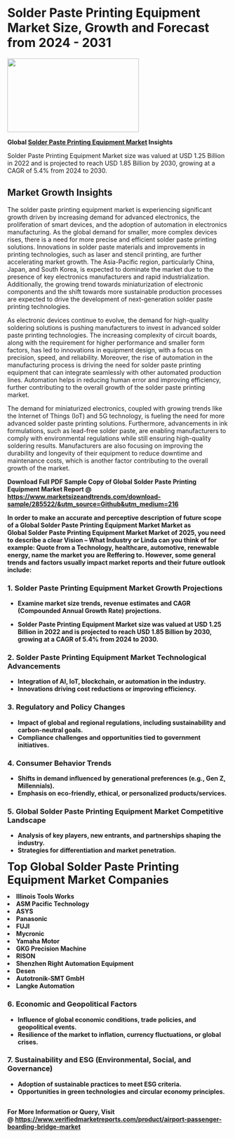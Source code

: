 <H1>Solder Paste Printing Equipment Market Size, Growth and Forecast from 2024 - 2031</H1><img class="aligncenter size-medium wp-image-584254" src="https://thirdeyenews.in/wp-content/uploads/2024/09/Global-Market-Research-300x168.jpeg" alt="" width="300" height="168" /><p><strong>Global&nbsp;<a href="https://www.marketsizeandtrends.com/download-sample/285522/&amp;utm_source=Github&utm_medium=216">Solder Paste Printing Equipment Market</a> Insights</strong></p><p>Solder Paste Printing Equipment Market size was valued at USD 1.25 Billion in 2022 and is projected to reach USD 1.85 Billion by 2030, growing at a CAGR of 5.4% from 2024 to 2030.</p><p><h2>Market Growth Insights</h2> <p>The solder paste printing equipment market is experiencing significant growth driven by increasing demand for advanced electronics, the proliferation of smart devices, and the adoption of automation in electronics manufacturing. As the global demand for smaller, more complex devices rises, there is a need for more precise and efficient solder paste printing solutions. Innovations in solder paste materials and improvements in printing technologies, such as laser and stencil printing, are further accelerating market growth. The Asia-Pacific region, particularly China, Japan, and South Korea, is expected to dominate the market due to the presence of key electronics manufacturers and rapid industrialization. Additionally, the growing trend towards miniaturization of electronic components and the shift towards more sustainable production processes are expected to drive the development of next-generation solder paste printing technologies.</p> <p><strong></strong></p> <p>As electronic devices continue to evolve, the demand for high-quality soldering solutions is pushing manufacturers to invest in advanced solder paste printing technologies. The increasing complexity of circuit boards, along with the requirement for higher performance and smaller form factors, has led to innovations in equipment design, with a focus on precision, speed, and reliability. Moreover, the rise of automation in the manufacturing process is driving the need for solder paste printing equipment that can integrate seamlessly with other automated production lines. Automation helps in reducing human error and improving efficiency, further contributing to the overall growth of the solder paste printing market.</p> <p>The demand for miniaturized electronics, coupled with growing trends like the Internet of Things (IoT) and 5G technology, is fueling the need for more advanced solder paste printing solutions. Furthermore, advancements in ink formulations, such as lead-free solder paste, are enabling manufacturers to comply with environmental regulations while still ensuring high-quality soldering results. Manufacturers are also focusing on improving the durability and longevity of their equipment to reduce downtime and maintenance costs, which is another factor contributing to the overall growth of the market.</p> <p><strong></p><p><span class=""><strong>Download Full PDF Sample Copy of Global Solder Paste Printing Equipment Market Report</strong> @ <a href="https://www.marketsizeandtrends.com/download-sample/285522/&amp;utm_source=Github&utm_medium=216" target="_blank">https://www.marketsizeandtrends.com/download-sample/285522/&amp;utm_source=Github&utm_medium=216</a></span></p><p>In order to make an accurate and perceptive description of future scope of a Global&nbsp;Solder Paste Printing Equipment Market Market as Global&nbsp;Solder Paste Printing Equipment Market Market of 2025, you need to describe a clear Vision &ndash; What Industry or Linda can you think of for example: Quote from a Technology, healthcare, automotive, renewable energy, name the market you are Reffering to. However, some general trends and factors usually impact market reports and their future outlook include:</p><h3>1.&nbsp;<strong>Solder Paste Printing Equipment Market Growth Projections</strong></h3><ul><li>Examine market size trends, revenue estimates and CAGR (Compounded Annual Growth Rate) projections.</li><li><p>Solder Paste Printing Equipment Market size was valued at USD 1.25 Billion in 2022 and is projected to reach USD 1.85 Billion by 2030, growing at a CAGR of 5.4% from 2024 to 2030.</p></li></ul><h3>2.&nbsp;<strong>Solder Paste Printing Equipment Market Technological Advancements</strong></h3><ul><li>Integration of AI, IoT, blockchain, or automation in the industry.</li><li>Innovations driving cost reductions or improving efficiency.</li></ul><h3>3.&nbsp;<strong>Regulatory and Policy Changes</strong></h3><ul><li>Impact of global and regional regulations, including sustainability and carbon-neutral goals.</li><li>Compliance challenges and opportunities tied to government initiatives.</li></ul><h3>4.&nbsp;<strong>Consumer Behavior Trends</strong></h3><ul><li>Shifts in demand influenced by generational preferences (e.g., Gen Z, Millennials).</li><li>Emphasis on eco-friendly, ethical, or personalized products/services.</li></ul><h3>5.&nbsp;<strong>Global Solder Paste Printing Equipment Market Competitive Landscape</strong></h3><ul><li>Analysis of key players, new entrants, and partnerships shaping the industry.</li><li>Strategies for differentiation and market penetration.</li></ul><p data-pm-slice="1 1 []"><span style="color: inherit; font-family: inherit; font-size: 25px;">Top Global Solder Paste Printing Equipment Market Companies</span></p><div class="" data-test-id=""><p><li>Illinois Tools Works</li><li> ASM Pacific Technology</li><li> ASYS</li><li> Panasonic</li><li> FUJI</li><li> Mycronic</li><li> Yamaha Motor</li><li> GKG Precision Machine</li><li> RISON</li><li> Shenzhen Right Automation Equipment</li><li> Desen</li><li> Autotronik-SMT GmbH</li><li> Langke Automation</li></p></div><h3>6.&nbsp;<strong>Economic and Geopolitical Factors</strong></h3><ul><li>Influence of global economic conditions, trade policies, and geopolitical events.</li><li>Resilience of the market to inflation, currency fluctuations, or global crises.</li></ul><h3>7.&nbsp;<strong>Sustainability and ESG (Environmental, Social, and Governance)</strong></h3><ul><li>Adoption of sustainable practices to meet ESG criteria.</li><li>Opportunities in green technologies and circular economy principles.</li></ul><h2><strong style="font-size: 14px;">For More Information or Query, Visit @&nbsp;</strong><a style="background-color: #ffffff; font-size: 14px;" href="https://www.marketsizeandtrends.com/report/solder-paste-printing-equipment-market/" target="_blank">https://www.verifiedmarketreports.com/product/airport-passenger-boarding-bridge-market</a></h2>
